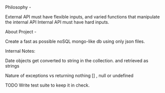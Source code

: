 Philosophy -

External API must have flexible inputs, and varied functions that manipulate the internal API
Internal API must have hard inputs.

About Project -

Create a fast as possible noSQL mongo-like db using only json files.

Internal Notes:

Date objects get converted to string in the collection. and retrieved as strings

Nature of exceptions vs returning nothing [] , null or undefined

TODO
Write test suite to keep it in check.
